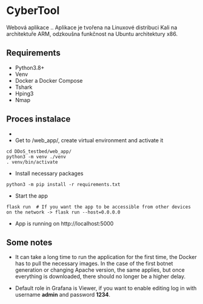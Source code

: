 # CyberTool
Webová aplikace .. 
Aplikace je tvořena na Linuxové distribuci Kali na architektuře ARM, odzkoušna funkčnost na Ubuntu architektury x86.
## Requirements

- Python3.8+
- Venv
- Docker a Docker Compose  <!--  https://docs.docker.com/engine/install/linux-postinstall -->
- Tshark
- Hping3
- Nmap


## Proces instalace
- 
- Get to /web_app/, create virtual environment and activate it
```
cd DDoS_testbed/web_app/
python3 -m venv ./venv
. venv/bin/activate
```
- Install necessary packages
```
python3 -m pip install -r requirements.txt
```
- Start the app
```
flask run  # If you want the app to be accessible from other devices on the network -> flask run --host=0.0.0.0
```
- App is running on http://localhost:5000 




## Some notes
- It can take a long time to run the application for the first time, the Docker has to pull the necessary images. In the case of the first botnet generation or changing Apache version, the same applies, but once everything is downloaded, there should no longer be a higher delay.

- Default role in Grafana is Viewer, if you want to enable editing log in with username **admin** and password **1234**.
